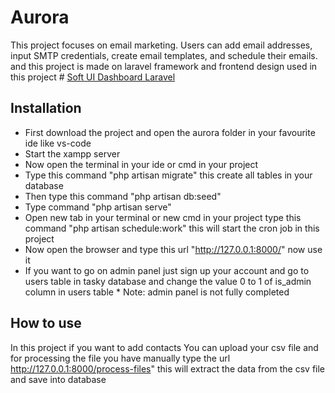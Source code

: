 # Aurora
This project focuses on email marketing. Users can add email addresses, input SMTP credentials, create email templates, and schedule their emails. and this project is made on laravel framework
and frontend design used in this project # [Soft UI Dashboard Laravel](https://www.creative-tim.com/product/soft-ui-dashboard-laravel)

## Installation
* First download the project and open the aurora folder in your favourite ide like vs-code
* Start the xampp server
* Now open the terminal in your ide or cmd in your project
* Type this command "php artisan migrate" this create all tables in your database
* Then type this command "php artisan db:seed"
* Type command "php artisan serve"
* Open new tab in your terminal or new cmd in your project type this command "php artisan schedule:work" this will start the cron job in this project
* Now open the browser and type this url "http://127.0.0.1:8000/" now use it
* If you want to go on admin panel just sign up your account and go to users table in tasky database and change the value 0 to 1 of is_admin column in users table * Note: admin panel is not fully completed

## How to use
In this project if you want to add contacts You can upload your csv file and for processing the file you have manually type the url http://127.0.0.1:8000/process-files" this will extract the data from the csv file and save into database
